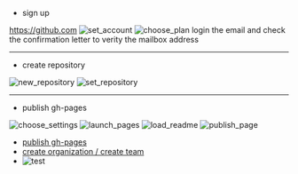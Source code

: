* sign up

<https://github.com>
![set_account](https://github.com/ouiyeah/github/blob/master/img/set_account.png "set_account")
![choose_plan](https://github.com/ouiyeah/github/blob/master/img/choose_plan.png "choose_plan")
login the email and check the confirmation letter to verity the mailbox address

***

* create repository

![new_repository](https://github.com/github/img/new_repository.png "new_repository")
![set_repository](https://github.com/github/img/set_repository.png "set_repository")

***

* publish gh-pages

![choose_settings](https://github.com/github/img/choose_settings.png "choose_settings")
![launch_pages](https://github.com/github/img/launch_pages.png "launch_pages")
![load_readme](https://github.com/github/img/load_readme.png "load_readme")
![publish_page](https://github.com/github/img/publish_page.png "publish_page")


* [publish gh-pages](http://blog.csdn.net/renfufei/article/details/37725057/)
* [create organization / create team](http://joshuasabrina.iteye.com/blog/1816597)
* ![test](file:///D:/map.bmp)
